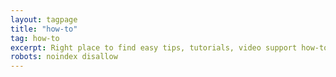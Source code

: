 ```yaml
---
layout: tagpage
title: "how-to"
tag: how-to
excerpt: Right place to find easy tips, tutorials, video support how-to use internet mobile
robots: noindex disallow
---
```

